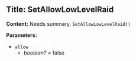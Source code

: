 ## Title: SetAllowLowLevelRaid

**Content:**
Needs summary.
`SetAllowLowLevelRaid()`

**Parameters:**
- `allow`
  - *boolean?* = false